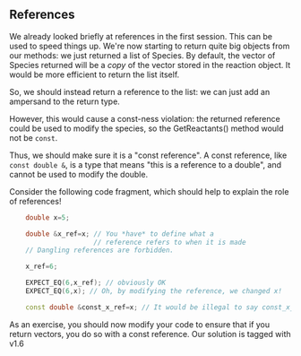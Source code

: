 References
----------

We already looked briefly at references in the first session. This can be used to speed things up. We're now starting to return quite big objects from our methods:
we just returned a list of Species. By default, the vector of Species returned will be a *copy* of the vector stored in the reaction object. It would be more efficient
to return the list itself. 

So, we should instead return a reference to the list: we can just add an ampersand to the return type.

However, this would cause a const-ness violation: the returned reference could be used to modify the species, so the GetReactants() method would not be `const`.

Thus, we should make sure it is a "const reference". A const reference, like `const double &`, is a type that means "this is a reference to a double", and cannot be used to modify the double.

Consider the following code fragment, which should help to explain the role of references!
``` cpp
	double x=5;

	double &x_ref=x; // You *have* to define what a 
					 // reference refers to when it is made
	// Dangling references are forbidden.

	x_ref=6;

	EXPECT_EQ(6,x_ref); // obviously OK
	EXPECT_EQ(6,x); // Oh, by modifying the reference, we changed x!

	const double &const_x_ref=x; // It would be illegal to say const_x_ref=7
```

As an exercise, you should now modify your code to ensure that if you return vectors, you do so with a const reference. Our solution is tagged with v1.6
